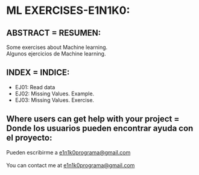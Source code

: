 # ML EXERCISES-E1N1K0:

## ABSTRACT = RESUMEN:

Some exercises about Machine learning.<br>
Algunos ejercicios de Machine learning.


## INDEX = INDICE:
  - EJ01: Read data
  - EJ02: Missing Values. Example.
  - EJ03: Missing Values. Exercise.
    
  

     
## Where users can get help with your project = Donde los usuarios pueden encontrar ayuda con el proyecto:
   Pueden escribirme a e1n1k0programa@gmail.com<br><br>
	 You can contact me at e1n1k0programa@gmail.com
